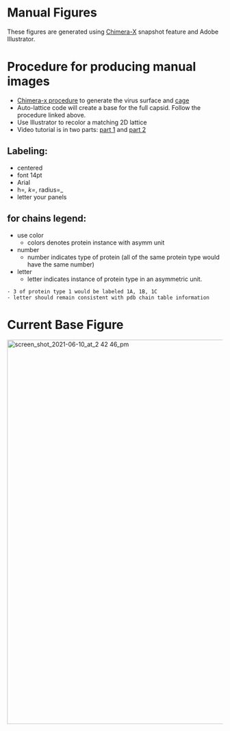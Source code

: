 # Manual Figures
These figures are generated using [Chimera-X](https://www.cgl.ucsf.edu/chimerax/) snapshot feature and Adobe Illustrator.

# Procedure for producing manual images

  - [Chimera-x procedure]() to generate the virus surface and [cage](https://docs.google.com/document/d/1S_I3igmZ9ay2d8IXNUX9vF1uf2ysYWOn7_Ioe98VwEI/edit)
  - Auto-lattice code will create a base for the full capsid. Follow the procedure linked above.
  - Use Illustrator to recolor a matching 2D lattice
  - Video tutorial is in two parts: [part 1](https://drive.google.com/file/d/1yicKy1da2LZly_kGgEfxnGDID8CgCS0C/view?usp=sharing) and [part 2](https://drive.google.com/file/d/1c0kqG7PEqUsvpcF-VBva4cD9doYCa0TL/view?usp=sharing)

## Labeling:
  - centered
  - font 14pt
  - Arial
  - h=_, k=_, radius=_
  - letter your panels

## for chains legend:
- use color
  - colors denotes protein instance with asymm unit
- number
  - number indicates type of protein (all of the same protein type would have the same number)  
- letter
  - letter indicates instance of protein type in an asymmetric unit.
````  
- 3 of protein type 1 would be labeled 1A, 1B, 1C
- letter should remain consistent with pdb chain table information
````

# Current Base Figure
<img width="895" alt="screen_shot_2021-06-10_at_2 42 46_pm" src="https://user-images.githubusercontent.com/54566618/123248474-d47ed280-d49c-11eb-94e4-e6ba858a23b1.png">

